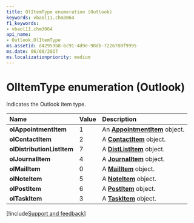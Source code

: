 ```yaml
---
title: OlItemType enumeration (Outlook)
keywords: vbaol11.chm3064
f1_keywords:
- vbaol11.chm3064
api_name:
- Outlook.OlItemType
ms.assetid: d42959b8-6c91-4d9e-98db-7226780f9995
ms.date: 06/08/2017
ms.localizationpriority: medium
---
```



# OlItemType enumeration (Outlook)

Indicates the Outlook item type.



|Name|Value|Description|
|:-----|:-----|:-----|
| **olAppointmentItem**|1|An **[AppointmentItem](Outlook.AppointmentItem.md)** object.|
| **olContactItem**|2|A **[ContactItem](Outlook.ContactItem.md)** object.|
| **olDistributionListItem**|7|A **[DistListItem](Outlook.DistListItem.md)** object.|
| **olJournalItem**|4|A **[JournalItem](Outlook.JournalItem.md)** object.|
| **olMailItem**|0|A **[MailItem](Outlook.MailItem.md)** object.|
| **olNoteItem**|5|A **[NoteItem](Outlook.NoteItem.md)** object.|
| **olPostItem**|6|A **[PostItem](Outlook.PostItem.md)** object.|
| **olTaskItem**|3|A **[TaskItem](Outlook.TaskItem.md)** object.|

[!include[Support and feedback](~/includes/feedback-boilerplate.md)]
